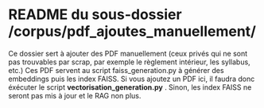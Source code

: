 # README du sous-dossier /corpus/pdf_ajoutes_manuellement/
Ce dossier sert à ajouter des PDF manuellement (ceux privés qui ne sont pas trouvables par scrap, par exemple le règlement intérieur, les syllabus, etc.)
Ces PDF servent au script faiss_generation.py à générer des embeddings puis les index FAISS.
Si vous ajoutez un PDF ici, il faudra donc éxécuter le script **vectorisation_generation.py** .
Sinon, les index FAISS ne seront pas mis à jour et le RAG non plus.
